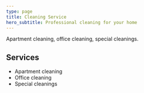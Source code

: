 ```yaml
---
type: page
title: Cleaning Service
hero_subtitle: Professional cleaning for your home
---
```


Apartment cleaning, office cleaning, special cleanings.

## Services

- Apartment cleaning
- Office cleaning
- Special cleanings
